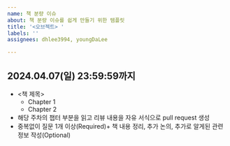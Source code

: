```yaml
---
name: 책 분량 이슈
about: 책 분량 이슈를 쉽게 만들기 위한 템플릿
title: '<오브젝트> '
labels: ''
assignees: dhlee3994, youngDaLee

---
```


## 2024.04.07(일) 23:59:59까지
- <책 제목>
  - Chapter 1
  - Chapter 2
- 해당 주차의 챕터 부분을 읽고 리뷰 내용을 자유 서식으로 pull request 생성
- 중복없이 질문 1개 이상(Required)+ 책 내용 정리, 추가 논의, 추가로 알게된 관련 정보 작성(Optional)
